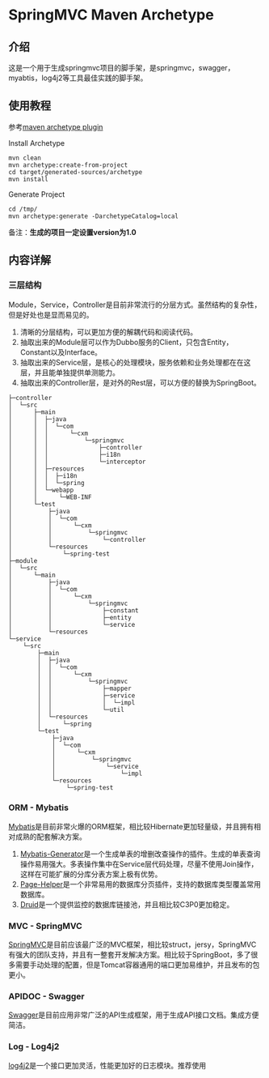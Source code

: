 # SpringMVC Maven Archetype

## 介绍

这是一个用于生成springmvc项目的脚手架，是springmvc，swagger，myabtis，log4j2等工具最佳实践的脚手架。

## 使用教程

参考[maven archetype plugin](https://maven.apache.org/archetype/maven-archetype-plugin/advanced-usage.html)

Install Archetype
```
mvn clean
mvn archetype:create-from-project
cd target/generated-sources/archetype
mvn install
```
Generate Project
```
cd /tmp/
mvn archetype:generate -DarchetypeCatalog=local
```

备注：**生成的项目一定设置version为1.0**

## 内容详解

### 三层结构

Module，Service，Controller是目前非常流行的分层方式。虽然结构的复杂性，但是好处也是显而易见的。

1. 清晰的分层结构，可以更加方便的解耦代码和阅读代码。
2. 抽取出来的Module层可以作为Dubbo服务的Client，只包含Entity，Constant以及Interface。
3. 抽取出来的Service层，是核心的处理模块，服务依赖和业务处理都在在这层，并且能单独提供单测能力。
4. 抽取出来的Controller层，是对外的Rest层，可以方便的替换为SpringBoot。

```
├─controller
│  └─src
│      ├─main
│      │  ├─java
│      │  │  └─com
│      │  │      └─cxm
│      │  │          └─springmvc
│      │  │              ├─controller
│      │  │              ├─i18n
│      │  │              └─interceptor
│      │  ├─resources
│      │  │  ├─i18n
│      │  │  └─spring
│      │  └─webapp
│      │      └─WEB-INF
│      └─test
│          ├─java
│          │  └─com
│          │      └─cxm
│          │          └─springmvc
│          │              └─controller
│          └─resources
│              └─spring-test
├─module
│  └─src
│      └─main
│          ├─java
│          │  └─com
│          │      └─cxm
│          │          └─springmvc
│          │              ├─constant
│          │              ├─entity
│          │              └─service
│          └─resources
└─service
    └─src
        ├─main
        │  ├─java
        │  │  └─com
        │  │      └─cxm
        │  │          └─springmvc
        │  │              ├─mapper
        │  │              ├─service
        │  │              │  └─impl
        │  │              └─util
        │  └─resources
        │      └─spring
        └─test
            ├─java
            │  └─com
            │      └─cxm
            │          └─springmvc
            │              └─service
            │                  └─impl
            └─resources
                └─spring-test

```

### ORM - Mybatis
[Mybatis](http://www.mybatis.org/mybatis-3/)是目前非常火爆的ORM框架，相比较Hibernate更加轻量级，并且拥有相对成熟的配套解决方案。

1. [Mybatis-Generator](http://www.mybatis.org/generator/)是一个生成单表的增删改查操作的插件。生成的单表查询操作易用强大。多表操作集中在Service层代码处理，尽量不使用Join操作，这样在可能扩展的分库分表方案上极有优势。
2. [Page-Helper](https://github.com/pagehelper/Mybatis-PageHelper)是一个非常易用的数据库分页插件，支持的数据库类型覆盖常用数据库。
3. [Druid](https://github.com/alibaba/druid)是一个提供监控的数据库链接池，并且相比较C3P0更加稳定。

### MVC - SpringMVC
[SpringMVC](https://docs.spring.io/spring/docs/4.3.x/spring-framework-reference/html/)是目前应该最广泛的MVC框架，相比较struct，jersy，SpringMVC有强大的团队支持，并且有一整套开发解决方案。相比较于SpringBoot，多了很多需要手动处理的配置，但是Tomcat容器通用的端口更加易维护，并且发布的包更小。

### APIDOC - Swagger
[Swagger](https://swagger.io/)是目前应用非常广泛的API生成框架，用于生成API接口文档。集成方便简洁。

### Log - Log4j2
[log4j2](https://logging.apache.org/log4j/2.x/)是一个接口更加灵活，性能更加好的日志模块。推荐使用
